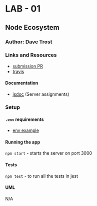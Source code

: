 # LAB - 01

## Node Ecosystem

### Author: Dave Trost

### Links and Resources
* [submission PR](http://xyz.com)
* [travis](http://xyz.com)

#### Documentation
* [jsdoc](http://xyz.com) (Server assignments)

### Setup
#### `.env` requirements
* [env example](.env.example)

#### Running the app
  `npm start` - starts the server on port 3000

#### Tests
  `npm test` - to run all the tests in jest

#### UML
N/A
